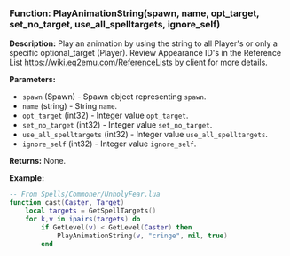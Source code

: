 ### Function: PlayAnimationString(spawn, name, opt_target, set_no_target, use_all_spelltargets, ignore_self)

**Description:**
Play an animation by using the string to all Player's or only a specific optional_target (Player).  Review Appearance ID's in the Reference List https://wiki.eq2emu.com/ReferenceLists by client for more details.

**Parameters:**
- `spawn` (Spawn) - Spawn object representing `spawn`.
- `name` (string) - String `name`.
- `opt_target` (int32) - Integer value `opt_target`.
- `set_no_target` (int32) - Integer value `set_no_target`.
- `use_all_spelltargets` (int32) - Integer value `use_all_spelltargets`.
- `ignore_self` (int32) - Integer value `ignore_self`.

**Returns:** None.

**Example:**

```lua
-- From Spells/Commoner/UnholyFear.lua
function cast(Caster, Target)
    local targets = GetSpellTargets()
	for k,v in ipairs(targets) do
        if GetLevel(v) < GetLevel(Caster) then
            PlayAnimationString(v, "cringe", nil, true)
        end
```
